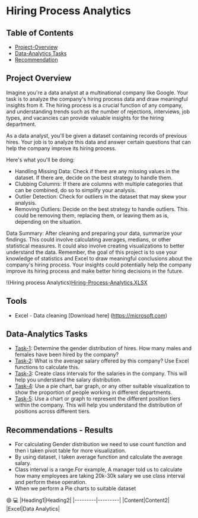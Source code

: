 # Hiring Process Analytics

## Table of Contents
- [Project-Overview](Project-Overview)
- [Data-Analytics Tasks](Data-Analysis-Tasks)
- [Recommendation](Recommendation)

## Project Overview
Imagine you're a data analyst at a multinational company like Google. Your task is to analyze the company's hiring process data and draw meaningful insights from it. The hiring process is a crucial function of any company, and understanding trends such as the number of rejections, interviews, job types, and vacancies can provide valuable insights for the hiring department.

As a data analyst, you'll be given a dataset containing records of previous hires. Your job is to analyze this data and answer certain questions that can help the company improve its hiring process.

Here's what you'll be doing:
- Handling Missing Data: Check if there are any missing values in the dataset. If there are, decide on the best strategy to handle them.
- Clubbing Columns: If there are columns with multiple categories that can be combined, do so to simplify your analysis.
- Outlier Detection: Check for outliers in the dataset that may skew your analysis.
- Removing Outliers: Decide on the best strategy to handle outliers. This could be removing them, replacing them, or leaving them as is, depending on the situation.

Data Summary: After cleaning and preparing your data, summarize your findings. This could involve calculating averages, medians, or other statistical measures. 
It could also involve creating visualizations to better understand the data.
Remember, the goal of this project is to use your knowledge of statistics and Excel to draw meaningful conclusions about the company's hiring process. 
Your insights could potentially help the company improve its hiring process and make better hiring decisions in the future.

!(Hiring process Analytics)[Hiring-Process-Analytics.XLSX](https://github.com/MadisettySurekha/Instagram-User-Analytics/new/main?filename=README.md)

## Tools
- Excel - Data cleaning
    [Download here] (https://microsoft.com)

## Data-Analytics Tasks
- [Task-1](Task-1): Determine the gender distribution of hires. How many males and females have been hired by the company?
- [Task-2](Task-2): What is the average salary offered by this company? Use Excel functions to calculate this.
- [Task-3](Task-3): Create class intervals for the salaries in the company. This will help you understand the salary distribution.
- [Task-4](Task-4): Use a pie chart, bar graph, or any other suitable visualization to show the proportion of people working in different departments.
- [Task-5](Task-5): Use a chart or graph to represent the different position tiers within the company. This will help you understand the distribution of positions across different tiers.

## Recommendations - Results
- For calculating Gender distribution we need to use count function and then i taken pivot table for more visualization.
- By using dataset, i taken average function and calculate the average salary.
- Class interval is a range.For example, A manager told us to calculate how many employees are taking 20k-30k salary we use class interval and perform these operation.
- When we perform a Pie charts to suitable dataset

😄
💻
|Heading1|Heading2|
|---------|---------|
|Content|Content2|
|Excel|Data Analytics|
